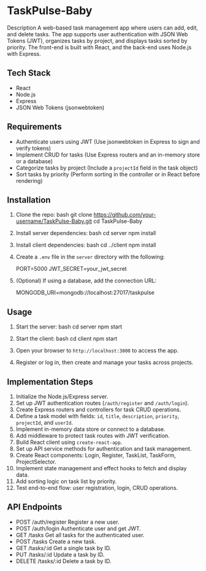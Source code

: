 # TaskPulse-Baby

Description
A web-based task management app where users can add, edit, and delete tasks. The app supports user authentication with JSON Web Tokens (JWT), organizes tasks by project, and displays tasks sorted by priority. The front-end is built with React, and the back-end uses Node.js with Express.

## Tech Stack
- React
- Node.js
- Express
- JSON Web Tokens (jsonwebtoken)

## Requirements
- Authenticate users using JWT (Use jsonwebtoken in Express to sign and verify tokens)
- Implement CRUD for tasks (Use Express routers and an in-memory store or a database)
- Categorize tasks by project (Include a `projectId` field in the task object)
- Sort tasks by priority (Perform sorting in the controller or in React before rendering)

## Installation
1. Clone the repo:
   bash
   git clone https://github.com/your-username/TaskPulse-Baby.git
   cd TaskPulse-Baby
   
2. Install server dependencies:
   bash
   cd server
   npm install
   
3. Install client dependencies:
   bash
   cd ../client
   npm install
   
4. Create a `.env` file in the `server` directory with the following:
   
   PORT=5000
   JWT_SECRET=your_jwt_secret
   
5. (Optional) If using a database, add the connection URL:
   
   MONGODB_URI=mongodb://localhost:27017/taskpulse
   

## Usage
1. Start the server:
   bash
   cd server
   npm start
   
2. Start the client:
   bash
   cd client
   npm start
   
3. Open your browser to `http://localhost:3000` to access the app.
4. Register or log in, then create and manage your tasks across projects.

## Implementation Steps
1. Initialize the Node.js/Express server.
2. Set up JWT authentication routes (`/auth/register` and `/auth/login`).
3. Create Express routers and controllers for task CRUD operations.
4. Define a task model with fields: `id`, `title`, `description`, `priority`, `projectId`, and `userId`.
5. Implement in-memory data store or connect to a database.
6. Add middleware to protect task routes with JWT verification.
7. Build React client using `create-react-app`.
8. Set up API service methods for authentication and task management.
9. Create React components: Login, Register, TaskList, TaskForm, ProjectSelector.
10. Implement state management and effect hooks to fetch and display data.
11. Add sorting logic on task list by priority.
12. Test end-to-end flow: user registration, login, CRUD operations.

## API Endpoints
- POST /auth/register   Register a new user.
- POST /auth/login      Authenticate user and get JWT.
- GET /tasks            Get all tasks for the authenticated user.
- POST /tasks           Create a new task.
- GET /tasks/:id        Get a single task by ID.
- PUT /tasks/:id        Update a task by ID.
- DELETE /tasks/:id     Delete a task by ID.
